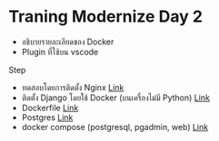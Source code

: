 # Traning Modernize Day 2

- อธิบายรายละเอียดของ Docker 
- Plugin ที่ใช้บน vscode

Step
- ทดสอบโดยการติดตั้ง Nginx [Link](/presents/day2/nginx/README.md)
- ติดตั้ง Django โดยใช้ Docker (บนเครื่องไม่มี Python) [Link](/presents/day2/django/README.md)
- Dockerfile [Link](/presents/day2/dockerfile/README.md)
- Postgres [Link](/presents/day2/postgres/README.md)
- docker compose (postgresql, pgadmin, web) [Link](/presents/day2/docker-compose/README.md)